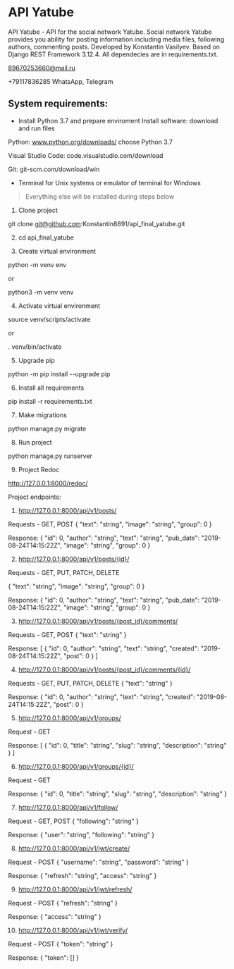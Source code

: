 # API Yatube
API Yatube - API for the social network Yatube. Social network Yatube provides you ability for posting information including media files, following authors, commenting posts. Developed by Konstantin Vasilyev. Based on Django REST Framework 3.12.4. All dependecies are in requirements.txt.

89670253660@mail.ru

+79117836285 WhatsApp, Telegram

## System requirements:
- Install Python 3.7 and prepare enviroment
Install software: download and run files

Python: www.python.org/downloads/ choose Python 3.7

Visual Studio Code: code.visualstudio.com/download

Git: git-scm.com/download/win

- Terminal for Unix systems or emulator of terminal for Windows
> Everything else will be installed during steps below

1. Clone project 

git clone git@github.com:Konstantin8891/api_final_yatube.git

2. cd api_final_yatube

3. Create virtual environment 

python -m venv env

or 

python3 -m venv venv

4. Activate virtual environment 

source venv/scripts/activate

or 

. venv/bin/activate

5. Upgrade pip 

python -m pip install --upgrade pip

6. Install all requirements 

pip install -r requirements.txt

7. Make migrations

python manage.py migrate

8. Run project

python manage.py runserver

9. Project Redoc

http://127.0.0.1:8000/redoc/

Project endpoints:

1. http://127.0.0.1:8000/api/v1/posts/

Requests - GET, POST
{
    "text": "string",
    "image": "string",
    "group": 0
}

Response:
{
    "id": 0,
    "author": "string",
    "text": "string",
    "pub_date": "2019-08-24T14:15:22Z",
    "image": "string",
    "group": 0
}

2. http://127.0.0.1:8000/api/v1/posts/{id}/

Requests - GET, PUT, PATCH, DELETE

{
    "text": "string",
    "image": "string",
    "group": 0
}

Response:
{
    "id": 0,
    "author": "string",
    "text": "string",
    "pub_date": "2019-08-24T14:15:22Z",
    "image": "string",
    "group": 0
}

3. http://127.0.0.1:8000/api/v1/posts/{post_id}/comments/

Requests - GET, POST
{
    "text": "string"
}

Response:
[
    {
        "id": 0,
        "author": "string",
        "text": "string",
        "created": "2019-08-24T14:15:22Z",
        "post": 0
    }
]

4. http://127.0.0.1:8000/api/v1/posts/{post_id}/comments/{id}/

Requests - GET, PUT, PATCH, DELETE
{
    "text": "string"
}

Response:
{
    "id": 0,
    "author": "string",
    "text": "string",
    "created": "2019-08-24T14:15:22Z",
    "post": 0
}

5. http://127.0.0.1:8000/api/v1/groups/

Request - GET

Response:
[
    {
        "id": 0,
        "title": "string",
        "slug": "string",
        "description": "string"
    }
]

6. http://127.0.0.1:8000/api/v1/groups/{id}/

Request - GET

Response:
{
    "id": 0,
    "title": "string",
    "slug": "string",
    "description": "string"
}

7. http://127.0.0.1:8000/api/v1/follow/

Request - GET, POST
{
    "following": "string"
}

Response:
{
    "user": "string",
    "following": "string"
}

8. http://127.0.0.1:8000/api/v1/jwt/create/

Request - POST
{
    "username": "string",
    "password": "string"
}

Response:
{
    "refresh": "string",
    "access": "string"
}

9. http://127.0.0.1:8000/api/v1/jwt/refresh/

Request - POST
{
    "refresh": "string"
}

Response:
{
    "access": "string"
}

10. http://127.0.0.1:8000/api/v1/jwt/verify/

Request - POST
{
    "token": "string"
}

Response:
{
    "token": []
}
